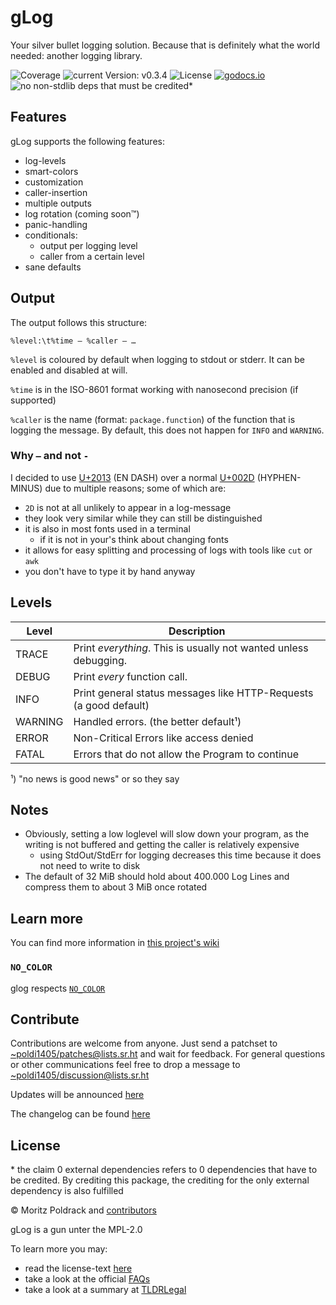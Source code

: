 # gLog

Your silver bullet logging solution. Because that is definitely what
the world needed: another logging library.

![Coverage](https://img.shields.io/static/v1?label=coverage&message=89%25&color=brightgreen&style=flat-square)
![current Version: v0.3.4](https://img.shields.io/static/v1?label=version&message=0.3.4&color=red&style=flat-square)
![License](https://img.shields.io/static/v1?label=license&message=MPL-2&color=blue&style=flat-square)
[![godocs.io](https://img.shields.io/badge/godoc-reference-blue?style=flat-square)](https://godocs.io/git.sr.ht/~poldi1405/glog)
![no non-stdlib deps that must be credited](https://img.shields.io/badge/external_dependencies-0-green?style=flat-square)\*

## Features

gLog supports the following features:

- log-levels 
- smart-colors
- customization
- caller-insertion
- multiple outputs
- log rotation (coming soon™)
- panic-handling
- conditionals:
	- output per logging level
	- caller from a certain level
- sane defaults

## Output

The output follows this structure:

``` %level:\t%time – %caller – … ```

`%level` is coloured by  default when logging  to stdout  or stderr.
It  can be enabled and disabled at will.

`%time` is in the ISO-8601 format working with nanosecond precision
(if supported)

`%caller` is the  name  (format:  `package.function`)  of  the
function that is logging the message.  By default, this does not
happen for `INFO` and `WARNING`.

### Why `–` and not `-`

I  decided  to  use  [U+2013](https://codepoints.net/U+2013)  (EN
DASH)  over a normal [U+002D](https://codepoints.net/U+002D)
(HYPHEN-MINUS)  due  to multiple reasons; some of which are:

- `2D` is not at all unlikely to appear in a log-message
- they look very similar while they can still be distinguished
- it is also in most fonts used in a terminal
	- if it is not in your's think about changing fonts
- it allows for easy splitting and processing of logs with tools like
  `cut` or `awk`
- you don't have to type it by hand anyway

## Levels

| Level   | Description                                                       |
|---------|-------------------------------------------------------------------|
| TRACE   | Print *everything*. This is usually not wanted unless debugging.  |
| DEBUG   | Print *every* function call.                                      |
| INFO    | Print general status messages like HTTP-Requests (a good default) |
| WARNING | Handled errors. (the better default¹)                             |
| ERROR   | Non-Critical Errors like access denied                            |
| FATAL   | Errors that do not allow the Program to continue                  |

¹) "no news is good news" or so they say

## Notes

- Obviously, setting a low loglevel will slow down your program, as
  the writing is not buffered and getting the caller is relatively
  expensive
	- using StdOut/StdErr for logging decreases this time because
	  it does not need to write to disk
- The default of 32 MiB should hold about 400.000 Log Lines and
  compress them to about 3 MiB once rotated

## Learn more

You can find more information in [this project's
wiki](https://man.sr.ht/~poldi1405/glog/)

### `NO_COLOR`

glog respects [`NO_COLOR`](https://no-color.org)

## Contribute

Contributions are welcome from anyone. Just send a patchset to
[~poldi1405/patches@lists.sr.ht](mailto:~poldi1405/patches@lists.sr.ht)
and wait for feedback. For general questions or other communications
feel free to drop a message to
[~poldi1405/discussion@lists.sr.ht](mailto:~poldi1405/discussion@lists.sr.ht)

Updates will be announced
[here](https://lists.sr.ht/~poldi1405/updates)

The changelog can be found
[here](https://lists.sr.ht/~poldi1405/updates?search=%5Bglog%5D)

## License

\* the claim 0 external dependencies refers to 0 dependencies that
   have to be credited. By crediting this package, the crediting for the
   only external dependency is also fulfilled

&copy; Moritz Poldrack and [contributors](CONTRIBUTORS.md)

gLog is a gun unter the MPL-2.0

To learn more you may:
- read the license-text [here](https://www.mozilla.org/en-US/MPL/2.0/)
- take a look at the official
  [FAQs](https://www.mozilla.org/en-US/MPL/2.0/FAQ/)
- take a look at a summary at
  [TLDRLegal](https://www.tldrlegal.com/l/mpl-2.0)
